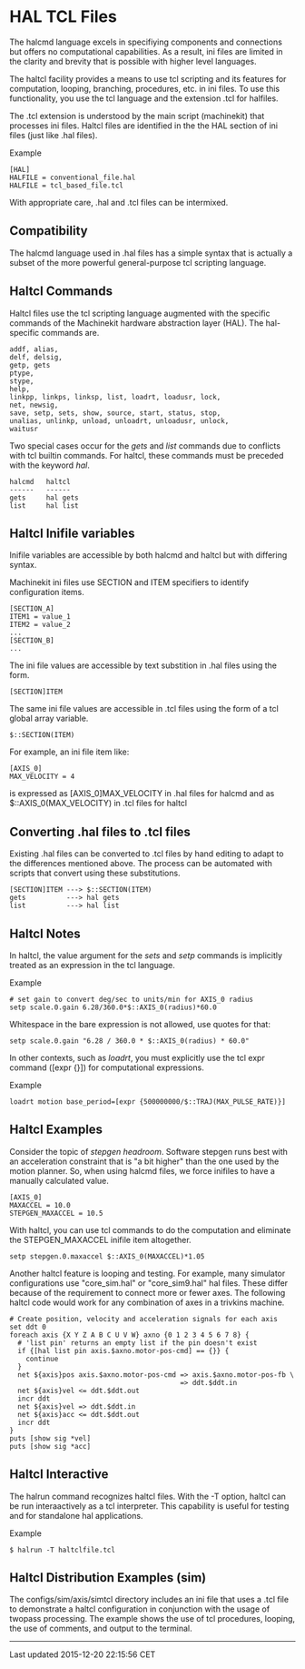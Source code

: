 HAL TCL Files
=============

<span id="cha:hal-tcl"></span>

The halcmd language excels in specifiying components and connections but offers no computational capabilities. As a result, ini files are limited in the clarity and brevity that is possible with higher level languages.

The haltcl facility provides a means to use tcl scripting and its features for computation, looping, branching, procedures, etc. in ini files. To use this functionality, you use the tcl language and the extension .tcl for halfiles.

The .tcl extension is understood by the main script (machinekit) that processes ini files. Haltcl files are identified in the the HAL section of ini files (just like .hal files).

Example

    [HAL]
    HALFILE = conventional_file.hal
    HALFILE = tcl_based_file.tcl

With appropriate care, .hal and .tcl files can be intermixed.

Compatibility
-------------

The halcmd language used in .hal files has a simple syntax that is actually a subset of the more powerful general-purpose tcl scripting language.

Haltcl Commands
---------------

Haltcl files use the tcl scripting language augmented with the specific commands of the Machinekit hardware abstraction layer (HAL). The hal-specific commands are.

    addf, alias,
    delf, delsig,
    getp, gets
    ptype,
    stype,
    help,
    linkpp, linkps, linksp, list, loadrt, loadusr, lock,
    net, newsig,
    save, setp, sets, show, source, start, status, stop,
    unalias, unlinkp, unload, unloadrt, unloadusr, unlock,
    waitusr

Two special cases occur for the *gets* and *list* commands due to conflicts with tcl builtin commands. For haltcl, these commands must be preceded with the keyword *hal*.

    halcmd   haltcl
    ------   ------
    gets     hal gets
    list     hal list

Haltcl Inifile variables
------------------------

Inifile variables are accessible by both halcmd and haltcl but with differing syntax.

Machinekit ini files use SECTION and ITEM specifiers to identify configuration items.

    [SECTION_A]
    ITEM1 = value_1
    ITEM2 = value_2
    ...
    [SECTION_B]
    ...

The ini file values are accessible by text substition in .hal files using the form.

    [SECTION]ITEM

The same ini file values are accessible in .tcl files using the form of a tcl global array variable.

    $::SECTION(ITEM)

For example, an ini file item like:

    [AXIS_0]
    MAX_VELOCITY = 4

is expressed as \[AXIS\_0\]MAX\_VELOCITY in .hal files for halcmd and as $::AXIS\_0(MAX\_VELOCITY) in .tcl files for haltcl

Converting .hal files to .tcl files
-----------------------------------

Existing .hal files can be converted to .tcl files by hand editing to adapt to the differences mentioned above. The process can be automated with scripts that convert using these substitutions.

    [SECTION]ITEM ---> $::SECTION(ITEM)
    gets          ---> hal gets
    list          ---> hal list

Haltcl Notes
------------

In haltcl, the value argument for the *sets* and *setp* commands is implicitly treated as an expression in the tcl language.

Example

    # set gain to convert deg/sec to units/min for AXIS_0 radius
    setp scale.0.gain 6.28/360.0*$::AXIS_0(radius)*60.0

Whitespace in the bare expression is not allowed, use quotes for that:

    setp scale.0.gain "6.28 / 360.0 * $::AXIS_0(radius) * 60.0"

In other contexts, such as *loadrt*, you must explicitly use the tcl expr command (\[expr {}\]) for computational expressions.

Example

    loadrt motion base_period=[expr {500000000/$::TRAJ(MAX_PULSE_RATE)}]

Haltcl Examples
---------------

Consider the topic of *stepgen headroom*. Software stepgen runs best with an acceleration constraint that is "a bit higher" than the one used by the motion planner. So, when using halcmd files, we force inifiles to have a manually calculated value.

    [AXIS_0]
    MAXACCEL = 10.0
    STEPGEN_MAXACCEL = 10.5

With haltcl, you can use tcl commands to do the computation and eliminate the STEPGEN\_MAXACCEL inifile item altogether.

    setp stepgen.0.maxaccel $::AXIS_0(MAXACCEL)*1.05

Another haltcl feature is looping and testing. For example, many simulator configurations use "core\_sim.hal" or "core\_sim9.hal" hal files. These differ because of the requirement to connect more or fewer axes. The following haltcl code would work for any combination of axes in a trivkins machine.

    # Create position, velocity and acceleration signals for each axis
    set ddt 0
    foreach axis {X Y Z A B C U V W} axno {0 1 2 3 4 5 6 7 8} {
      # 'list pin' returns an empty list if the pin doesn't exist
      if {[hal list pin axis.$axno.motor-pos-cmd] == {}} {
        continue
      }
      net ${axis}pos axis.$axno.motor-pos-cmd => axis.$axno.motor-pos-fb \
                                              => ddt.$ddt.in
      net ${axis}vel <= ddt.$ddt.out
      incr ddt
      net ${axis}vel => ddt.$ddt.in
      net ${axis}acc <= ddt.$ddt.out
      incr ddt
    }
    puts [show sig *vel]
    puts [show sig *acc]

Haltcl Interactive
------------------

The halrun command recognizes haltcl files. With the -T option, haltcl can be run interaactively as a tcl interpreter. This capability is useful for testing and for standalone hal applications.

Example

    $ halrun -T haltclfile.tcl

Haltcl Distribution Examples (sim)
----------------------------------

The configs/sim/axis/simtcl directory includes an ini file that uses a .tcl file to demonstrate a haltcl configuration in conjunction with the usage of twopass processing. The example shows the use of tcl procedures, looping, the use of comments, and output to the terminal.

------------------------------------------------------------------------

Last updated 2015-12-20 22:15:56 CET


